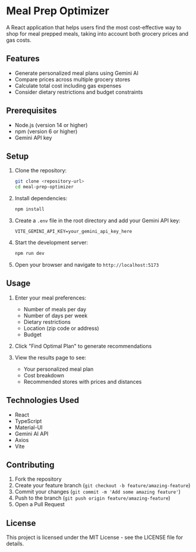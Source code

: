 # Meal Prep Optimizer

A React application that helps users find the most cost-effective way to shop for meal prepped meals, taking into account both grocery prices and gas costs.

## Features

- Generate personalized meal plans using Gemini AI
- Compare prices across multiple grocery stores
- Calculate total cost including gas expenses
- Consider dietary restrictions and budget constraints

## Prerequisites

- Node.js (version 14 or higher)
- npm (version 6 or higher)
- Gemini API key

## Setup

1. Clone the repository:
   ```bash
   git clone <repository-url>
   cd meal-prep-optimizer
   ```

2. Install dependencies:
   ```bash
   npm install
   ```

3. Create a `.env` file in the root directory and add your Gemini API key:
   ```
   VITE_GEMINI_API_KEY=your_gemini_api_key_here
   ```

4. Start the development server:
   ```bash
   npm run dev
   ```

5. Open your browser and navigate to `http://localhost:5173`

## Usage

1. Enter your meal preferences:
   - Number of meals per day
   - Number of days per week
   - Dietary restrictions
   - Location (zip code or address)
   - Budget

2. Click "Find Optimal Plan" to generate recommendations

3. View the results page to see:
   - Your personalized meal plan
   - Cost breakdown
   - Recommended stores with prices and distances

## Technologies Used

- React
- TypeScript
- Material-UI
- Gemini AI API
- Axios
- Vite

## Contributing

1. Fork the repository
2. Create your feature branch (`git checkout -b feature/amazing-feature`)
3. Commit your changes (`git commit -m 'Add some amazing feature'`)
4. Push to the branch (`git push origin feature/amazing-feature`)
5. Open a Pull Request

## License

This project is licensed under the MIT License - see the LICENSE file for details.